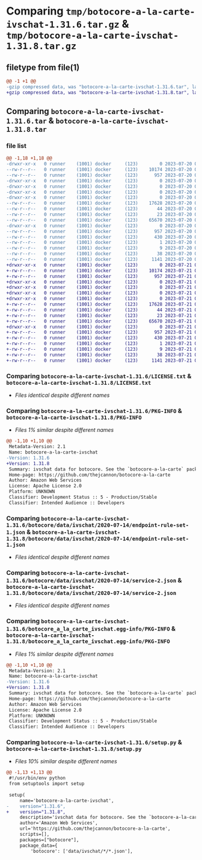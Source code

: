# Comparing `tmp/botocore-a-la-carte-ivschat-1.31.6.tar.gz` & `tmp/botocore-a-la-carte-ivschat-1.31.8.tar.gz`

## filetype from file(1)

```diff
@@ -1 +1 @@
-gzip compressed data, was "botocore-a-la-carte-ivschat-1.31.6.tar", last modified: Thu Jul 20 01:20:24 2023, max compression
+gzip compressed data, was "botocore-a-la-carte-ivschat-1.31.8.tar", last modified: Fri Jul 21 01:21:33 2023, max compression
```

## Comparing `botocore-a-la-carte-ivschat-1.31.6.tar` & `botocore-a-la-carte-ivschat-1.31.8.tar`

### file list

```diff
@@ -1,18 +1,18 @@
-drwxr-xr-x   0 runner    (1001) docker     (123)        0 2023-07-20 01:20:24.278718 botocore-a-la-carte-ivschat-1.31.6/
--rw-r--r--   0 runner    (1001) docker     (123)    10174 2023-07-20 01:20:24.000000 botocore-a-la-carte-ivschat-1.31.6/LICENSE.txt
--rw-r--r--   0 runner    (1001) docker     (123)      957 2023-07-20 01:20:24.278718 botocore-a-la-carte-ivschat-1.31.6/PKG-INFO
-drwxr-xr-x   0 runner    (1001) docker     (123)        0 2023-07-20 01:20:24.278718 botocore-a-la-carte-ivschat-1.31.6/botocore/
-drwxr-xr-x   0 runner    (1001) docker     (123)        0 2023-07-20 01:20:24.278718 botocore-a-la-carte-ivschat-1.31.6/botocore/data/
-drwxr-xr-x   0 runner    (1001) docker     (123)        0 2023-07-20 01:20:24.278718 botocore-a-la-carte-ivschat-1.31.6/botocore/data/ivschat/
-drwxr-xr-x   0 runner    (1001) docker     (123)        0 2023-07-20 01:20:24.278718 botocore-a-la-carte-ivschat-1.31.6/botocore/data/ivschat/2020-07-14/
--rw-r--r--   0 runner    (1001) docker     (123)    17628 2023-07-20 01:19:55.000000 botocore-a-la-carte-ivschat-1.31.6/botocore/data/ivschat/2020-07-14/endpoint-rule-set-1.json
--rw-r--r--   0 runner    (1001) docker     (123)       44 2023-07-20 01:19:55.000000 botocore-a-la-carte-ivschat-1.31.6/botocore/data/ivschat/2020-07-14/examples-1.json
--rw-r--r--   0 runner    (1001) docker     (123)       23 2023-07-20 01:19:55.000000 botocore-a-la-carte-ivschat-1.31.6/botocore/data/ivschat/2020-07-14/paginators-1.json
--rw-r--r--   0 runner    (1001) docker     (123)    65670 2023-07-20 01:19:55.000000 botocore-a-la-carte-ivschat-1.31.6/botocore/data/ivschat/2020-07-14/service-2.json
-drwxr-xr-x   0 runner    (1001) docker     (123)        0 2023-07-20 01:20:24.278718 botocore-a-la-carte-ivschat-1.31.6/botocore_a_la_carte_ivschat.egg-info/
--rw-r--r--   0 runner    (1001) docker     (123)      957 2023-07-20 01:20:24.000000 botocore-a-la-carte-ivschat-1.31.6/botocore_a_la_carte_ivschat.egg-info/PKG-INFO
--rw-r--r--   0 runner    (1001) docker     (123)      430 2023-07-20 01:20:24.000000 botocore-a-la-carte-ivschat-1.31.6/botocore_a_la_carte_ivschat.egg-info/SOURCES.txt
--rw-r--r--   0 runner    (1001) docker     (123)        1 2023-07-20 01:20:24.000000 botocore-a-la-carte-ivschat-1.31.6/botocore_a_la_carte_ivschat.egg-info/dependency_links.txt
--rw-r--r--   0 runner    (1001) docker     (123)        9 2023-07-20 01:20:24.000000 botocore-a-la-carte-ivschat-1.31.6/botocore_a_la_carte_ivschat.egg-info/top_level.txt
--rw-r--r--   0 runner    (1001) docker     (123)       38 2023-07-20 01:20:24.278718 botocore-a-la-carte-ivschat-1.31.6/setup.cfg
--rw-r--r--   0 runner    (1001) docker     (123)     1141 2023-07-20 01:20:24.000000 botocore-a-la-carte-ivschat-1.31.6/setup.py
+drwxr-xr-x   0 runner    (1001) docker     (123)        0 2023-07-21 01:21:33.631146 botocore-a-la-carte-ivschat-1.31.8/
+-rw-r--r--   0 runner    (1001) docker     (123)    10174 2023-07-21 01:21:33.000000 botocore-a-la-carte-ivschat-1.31.8/LICENSE.txt
+-rw-r--r--   0 runner    (1001) docker     (123)      957 2023-07-21 01:21:33.631146 botocore-a-la-carte-ivschat-1.31.8/PKG-INFO
+drwxr-xr-x   0 runner    (1001) docker     (123)        0 2023-07-21 01:21:33.631146 botocore-a-la-carte-ivschat-1.31.8/botocore/
+drwxr-xr-x   0 runner    (1001) docker     (123)        0 2023-07-21 01:21:33.631146 botocore-a-la-carte-ivschat-1.31.8/botocore/data/
+drwxr-xr-x   0 runner    (1001) docker     (123)        0 2023-07-21 01:21:33.631146 botocore-a-la-carte-ivschat-1.31.8/botocore/data/ivschat/
+drwxr-xr-x   0 runner    (1001) docker     (123)        0 2023-07-21 01:21:33.631146 botocore-a-la-carte-ivschat-1.31.8/botocore/data/ivschat/2020-07-14/
+-rw-r--r--   0 runner    (1001) docker     (123)    17628 2023-07-21 01:21:06.000000 botocore-a-la-carte-ivschat-1.31.8/botocore/data/ivschat/2020-07-14/endpoint-rule-set-1.json
+-rw-r--r--   0 runner    (1001) docker     (123)       44 2023-07-21 01:21:06.000000 botocore-a-la-carte-ivschat-1.31.8/botocore/data/ivschat/2020-07-14/examples-1.json
+-rw-r--r--   0 runner    (1001) docker     (123)       23 2023-07-21 01:21:06.000000 botocore-a-la-carte-ivschat-1.31.8/botocore/data/ivschat/2020-07-14/paginators-1.json
+-rw-r--r--   0 runner    (1001) docker     (123)    65670 2023-07-21 01:21:06.000000 botocore-a-la-carte-ivschat-1.31.8/botocore/data/ivschat/2020-07-14/service-2.json
+drwxr-xr-x   0 runner    (1001) docker     (123)        0 2023-07-21 01:21:33.631146 botocore-a-la-carte-ivschat-1.31.8/botocore_a_la_carte_ivschat.egg-info/
+-rw-r--r--   0 runner    (1001) docker     (123)      957 2023-07-21 01:21:33.000000 botocore-a-la-carte-ivschat-1.31.8/botocore_a_la_carte_ivschat.egg-info/PKG-INFO
+-rw-r--r--   0 runner    (1001) docker     (123)      430 2023-07-21 01:21:33.000000 botocore-a-la-carte-ivschat-1.31.8/botocore_a_la_carte_ivschat.egg-info/SOURCES.txt
+-rw-r--r--   0 runner    (1001) docker     (123)        1 2023-07-21 01:21:33.000000 botocore-a-la-carte-ivschat-1.31.8/botocore_a_la_carte_ivschat.egg-info/dependency_links.txt
+-rw-r--r--   0 runner    (1001) docker     (123)        9 2023-07-21 01:21:33.000000 botocore-a-la-carte-ivschat-1.31.8/botocore_a_la_carte_ivschat.egg-info/top_level.txt
+-rw-r--r--   0 runner    (1001) docker     (123)       38 2023-07-21 01:21:33.631146 botocore-a-la-carte-ivschat-1.31.8/setup.cfg
+-rw-r--r--   0 runner    (1001) docker     (123)     1141 2023-07-21 01:21:33.000000 botocore-a-la-carte-ivschat-1.31.8/setup.py
```

### Comparing `botocore-a-la-carte-ivschat-1.31.6/LICENSE.txt` & `botocore-a-la-carte-ivschat-1.31.8/LICENSE.txt`

 * *Files identical despite different names*

### Comparing `botocore-a-la-carte-ivschat-1.31.6/PKG-INFO` & `botocore-a-la-carte-ivschat-1.31.8/PKG-INFO`

 * *Files 1% similar despite different names*

```diff
@@ -1,10 +1,10 @@
 Metadata-Version: 2.1
 Name: botocore-a-la-carte-ivschat
-Version: 1.31.6
+Version: 1.31.8
 Summary: ivschat data for botocore. See the `botocore-a-la-carte` package for more info.
 Home-page: https://github.com/thejcannon/botocore-a-la-carte
 Author: Amazon Web Services
 License: Apache License 2.0
 Platform: UNKNOWN
 Classifier: Development Status :: 5 - Production/Stable
 Classifier: Intended Audience :: Developers
```

### Comparing `botocore-a-la-carte-ivschat-1.31.6/botocore/data/ivschat/2020-07-14/endpoint-rule-set-1.json` & `botocore-a-la-carte-ivschat-1.31.8/botocore/data/ivschat/2020-07-14/endpoint-rule-set-1.json`

 * *Files identical despite different names*

### Comparing `botocore-a-la-carte-ivschat-1.31.6/botocore/data/ivschat/2020-07-14/service-2.json` & `botocore-a-la-carte-ivschat-1.31.8/botocore/data/ivschat/2020-07-14/service-2.json`

 * *Files identical despite different names*

### Comparing `botocore-a-la-carte-ivschat-1.31.6/botocore_a_la_carte_ivschat.egg-info/PKG-INFO` & `botocore-a-la-carte-ivschat-1.31.8/botocore_a_la_carte_ivschat.egg-info/PKG-INFO`

 * *Files 1% similar despite different names*

```diff
@@ -1,10 +1,10 @@
 Metadata-Version: 2.1
 Name: botocore-a-la-carte-ivschat
-Version: 1.31.6
+Version: 1.31.8
 Summary: ivschat data for botocore. See the `botocore-a-la-carte` package for more info.
 Home-page: https://github.com/thejcannon/botocore-a-la-carte
 Author: Amazon Web Services
 License: Apache License 2.0
 Platform: UNKNOWN
 Classifier: Development Status :: 5 - Production/Stable
 Classifier: Intended Audience :: Developers
```

### Comparing `botocore-a-la-carte-ivschat-1.31.6/setup.py` & `botocore-a-la-carte-ivschat-1.31.8/setup.py`

 * *Files 10% similar despite different names*

```diff
@@ -1,13 +1,13 @@
 #!/usr/bin/env python
 from setuptools import setup
 
 setup(
     name='botocore-a-la-carte-ivschat',
-    version="1.31.6",
+    version="1.31.8",
     description='ivschat data for botocore. See the `botocore-a-la-carte` package for more info.',
     author='Amazon Web Services',
     url='https://github.com/thejcannon/botocore-a-la-carte',
     scripts=[],
     packages=["botocore"],
     package_data={
         'botocore': ['data/ivschat/*/*.json'],
```

